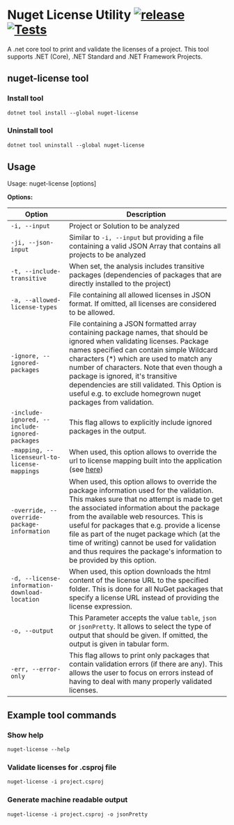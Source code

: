 # Nuget License Utility [![release](https://github.com/sensslen/nuget-license/actions/workflows/release.yml/badge.svg)](https://github.com/sensslen/nuget-license/actions/workflows/release.yml) [![Tests](https://github.com/sensslen/nuget-license/actions/workflows/action.yml/badge.svg)](https://github.com/sensslen/nuget-license/actions/workflows/action.yml)

A .net core tool to print and validate the licenses of a project. This tool supports .NET (Core), .NET Standard and .NET Framework Projects.

## nuget-license tool

### Install tool

```ps
dotnet tool install --global nuget-license

```

### Uninstall tool

```ps
dotnet tool uninstall --global nuget-license
```

## Usage

Usage: nuget-license [options]

**Options:**

| Option                                         | Description                                                                                                                                                                                                                                                                                                                                                                                                                                                |
| ---------------------------------------------- | ---------------------------------------------------------------------------------------------------------------------------------------------------------------------------------------------------------------------------------------------------------------------------------------------------------------------------------------------------------------------------------------------------------------------------------------------------------- |
| `-i, --input`                                  | Project or Solution to be analyzed                                                                                                                                                                                                                                                                                                                                                                                                                         |
| `-ji, --json-input`                            | Similar to `-i, --input` but providing a file containing a valid JSON Array that contains all projects to be analyzed                                                                                                                                                                                                                                                                                                                                      |
| `-t, --include-transitive`                     | When set, the analysis includes transitive packages (dependencies of packages that are directly installed to the project)                                                                                                                                                                                                                                                                                                                                  |
| `-a, --allowed-license-types`                  | File containing all allowed licenses in JSON format. If omitted, all licenses are considered to be allowed.                                                                                                                                                                                                                                                                                                                                                |
| `-ignore, --ignored-packages`                  | File containing a JSON formatted array containing package names, that should be ignored when validating licenses. Package names specified can contain simple Wildcard characters (*) which are used to match any number of characters. Note that even though a package is ignored, it's transitive dependencies are still validated. This Option is useful e.g. to exclude homegrown nuget packages from validation.                                       |
| `-include-ignored, --include-ignored-packages` | This flag allows to explicitly include ignored packages in the output.                                                                                                                                                                                                                                                                                                                                                                           |
| `-mapping, --licenseurl-to-license-mappings`   | When used, this option allows to override the url to license mapping built into the application (see [here](src/NuGetUtility/LicenseValidator/UrlToLicenseMapping.cs))                                                                                                                                                                                                                                                                                     |
| `-override, --override-package-information`    | When used, this option allows to override the package information used for the validation. This makes sure that no attempt is made to get the associated information about the package from the available web resources. This is useful for packages that e.g. provide a license file as part of the nuget package which (at the time of writing) cannot be used for validation and thus requires the package's information to be provided by this option. |
| `-d, --license-information-download-location`  | When used, this option downloads the html content of the license URL to the specified folder. This is done for all NuGet packages that specify a license URL instead of providing the license expression.                                                                                                                                                                                                                                                  |
| `-o, --output`                                 | This Parameter accepts the value `table`, `json` or `jsonPretty`. It allows to select the type of output that should be given. If omitted, the output is given in tabular form.                                                                                                                                                                                                                                                                            |
| `-err, --error-only`                           | This flag allows to print only packages that contain validation errors (if there are any). This allows the user to focus on errors instead of having to deal with many properly validated licenses.                                                                                                                                                                                                                                                        |

## Example tool commands

### Show help

```ps
nuget-license --help
```

### Validate licenses for .csproj file

```ps
nuget-license -i project.csproj
```

### Generate machine readable output

```ps
nuget-license -i project.csproj -o jsonPretty
```